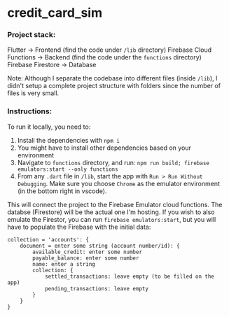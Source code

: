 # credit_card_sim

### Project stack:

Flutter -> Frontend (find the code under `/lib` directory)
Firebase Cloud Functions -> Backend (find the code under the `functions` directory)
Firebase Firestore -> Database


Note:
Although I separate the codebase into different files (inside `/lib`), I didn't setup a complete project structure with folders since the number of files is very small.


### Instructions:

To run it locally, you need to:
1) Install the dependencies with `npm i`
2) You might have to install other dependencies based on your environment
3) Navigate to `functions` directory, and run: `npm run build; firebase emulators:start --only functions`
4) From any `.dart` file in `/lib`, start the app with `Run > Run Without Debugging`. Make sure you choose `Chrome` as the emulator environment (in the bottom right in vscode). 

This will connect the project to the Firebase Emulator cloud functions. The databse (Firestore) will be the actual one I'm hosting. If you wish to also emulate the Firestor, you can run `firebase emulators:start`, but you will have to populate the Firebase with the initial data:

```
collection = 'accounts': {
    document = enter some string (account number/id): {
        available_credit: enter some number
        payable_balance: enter some number
        name: enter a string
        collection: {
            settled_transactions: leave empty (to be filled on the app)
            pending_transactions: leave empty
        }
    }
}
```
